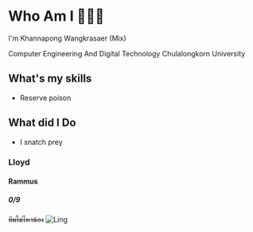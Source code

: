 # Who Am I 🐍🐍🐍
I'm Khannapong Wangkrasaer (Mix)


Computer Engineering And Digital Technology Chulalongkorn University


## What's my skills
- Reserve poison


## What did I Do
- I snatch prey
### Lloyd
#### Rammus
##### 0/9
~~ทีมไม่ไหวน้อง~~
![Ling]([https://facts.net/wp-content/uploads/2023/12/15-baby-monkey-facts-1702697694.jpg](https://scontent.fbkk5-7.fna.fbcdn.net/v/t1.6435-9/94324717_2647502108711553_3119476013130579968_n.jpg?_nc_cat=108&ccb=1-7&_nc_sid=13d280&_nc_ohc=ZU6bH82loEkQ7kNvgHbGxws&_nc_ht=scontent.fbkk5-7.fna&oh=00_AYBeZvL9mj3CvBQWimodWept3c-a3-L6vy98Ypim_DIgeA&oe=66EF9CA6))

<!--
**mixzky/mixzky** is a ✨ _special_ ✨ repository because its `README.md` (this file) appears on your GitHub profile.



Here are some ideas to get you started:

- 🔭 I’m currently working on ...
- 🌱 I’m currently learning ...
- 👯 I’m looking to collaborate on ...
- 🤔 I’m looking for help with ...
- 💬 Ask me about ...
- 📫 How to reach me: ...
- 😄 Pronouns: ...
- ⚡ Fun fact: ...
-->
